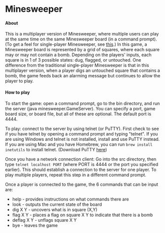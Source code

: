 # Minesweeper

#### About
This is a multiplayer version of Minesweeper, where multiple users can play at the same time on the same Minesweeper board (in a command prompt). (To get a feel for single-player Minesweeper, see [this](http://minesweeperonline.com/).) In this game, a Minesweeper board is represented by a grid of squares, where each square may or may not contain a bomb. Depending on the players' inputs, each square is in 1 of 3 possible states: dug, flagged, or untouched. One difference from the traditional single-player Minesweeper is that in this multiplayer version, when a player digs an untouched square that contains a bomb, the game feeds back an alarming message but continues to allow the player to play.

#### How to play
To start the game: open a command prompt, go to the bin directory, and run the server (java minesweeper.GameServer). You can specify a port, game board size, or board file, but all of these are optional. The default port is 4444.

To play: connect to the server by using telnet (or PuTTY). First check to see if you have telnet by opening a command prompt and typing "telnet". If you are using Windows and telnet is not installed, install and use PuTTY instead. If you are using Mac and you have Homebrew, you can run ```brew install inetutils``` to install telnet. 
(Download PuTTY [here](https://www.chiark.greenend.org.uk/~sgtatham/putty/latest.html))

Once you have a network connection client: Go into the src directory, then type ```telnet localhost PORT``` (where PORT is 4444 or the port you specified earlier). This should establish a connection to the server for one player. To play multiple players, repeat this step in a different command prompt.

Once a player is connected to the game, the 6 commands that can be input are:
- help - provides instructions on what commands there are
- look - outputs the current state of the board
- dig X Y - uncovers what is in square (X,Y)
- flag X Y - places a flag on square X Y to indicate that there is a bomb
- deflag  X Y - unflags square X Y 
- bye - leaves the game
